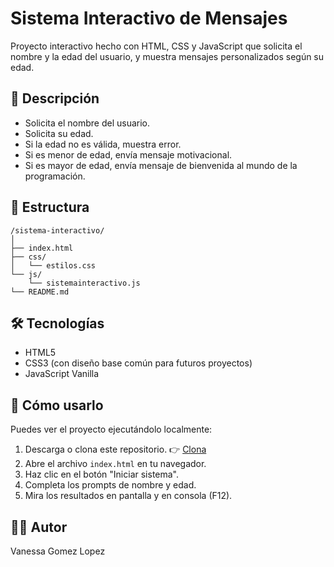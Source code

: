 # Sistema Interactivo de Mensajes

Proyecto interactivo hecho con HTML, CSS y JavaScript que solicita el nombre y la edad del usuario, y muestra mensajes personalizados según su edad.

## 📝 Descripción

- Solicita el nombre del usuario.
- Solicita su edad.
- Si la edad no es válida, muestra error.
- Si es menor de edad, envía mensaje motivacional.
- Si es mayor de edad, envía mensaje de bienvenida al mundo de la programación.

## 📂 Estructura

```
/sistema-interactivo/
│
├── index.html
├── css/
│   └── estilos.css
└── js/
    └── sistemainteractivo.js
└── README.md
```

## 🛠️ Tecnologías

- HTML5
- CSS3 (con diseño base común para futuros proyectos)
- JavaScript Vanilla

## 🚀 Cómo usarlo

Puedes ver el proyecto ejecutándolo localmente:

1. Descarga o clona este repositorio.
👉 [Clona](https://github.com/Vanessa55-rgb/Juego-La-Superficie.git)
2. Abre el archivo `index.html` en tu navegador.
3. Haz clic en el botón "Iniciar sistema".
4. Completa los prompts de nombre y edad.
5. Mira los resultados en pantalla y en consola (F12).

## 👨‍💻 Autor

Vanessa Gomez Lopez